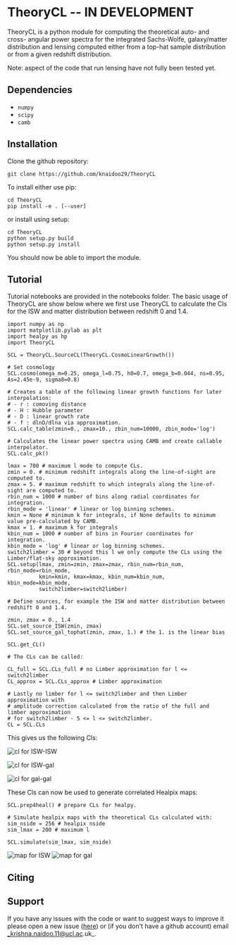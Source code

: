 # TheoryCL -- IN DEVELOPMENT

TheoryCL is a python module for computing the theoretical auto- and cross- angular power spectra for the integrated Sachs-Wolfe, galaxy/matter distribution and lensing computed either from a top-hat sample distribution or from a given redshift distribution.

Note: aspect of the code that run lensing have not fully been tested yet.

## Dependencies

* `numpy`
* `scipy`
* `camb`

## Installation

Clone the github repository:

```
git clone https://github.com/knaidoo29/TheoryCL
```

To install either use pip:

```
cd TheoryCL
pip install -e . [--user]
```

or install using setup:

```
cd TheoryCL
python setup.py build
python setup.py install
```

You should now be able to import the module.

## Tutorial

Tutorial notebooks are provided in the notebooks folder. The basic usage of TheoryCL are show below where we first use TheoryCL to calculate the Cls for the ISW and matter distribution between redshift 0 and 1.4.

```
import numpy as np
import matplotlib.pylab as plt
import healpy as hp
import TheoryCL

SCL = TheoryCL.SourceCL(TheoryCL.CosmoLinearGrowth())

# Set cosmology
SCL.cosmo(omega_m=0.25, omega_l=0.75, h0=0.7, omega_b=0.044, ns=0.95, As=2.45e-9, sigma8=0.8)

# Creates a table of the following linear growth functions for later interpolation:
# - r : comoving distance
# - H : Hubble parameter
# - D : linear growth rate
# - f : dlnD/dlna via approximation.
SCL.calc_table(zmin=0., zmax=10., zbin_num=10000, zbin_mode='log')

# Calculates the linear power spectra using CAMB and create callable interpolator.
SCL.calc_pk()

lmax = 700 # maximum l mode to compute CLs.
zmin = 0. # minimum redshift integrals along the line-of-sight are computed to.
zmax = 5. # maximum redshift to which integrals along the line-of-sight are computed to.
rbin_num = 1000 # number of bins along radial coordinates for integration.
rbin_mode = 'linear' # linear or log binning schemes.
kmin = None # minimum k for integrals, if None defaults to minimum value pre-calculated by CAMB.
kmax = 1. # maximum k for integrals
kbin_num = 1000 # number of bins in Fourier coordinates for integration.
kbin_mode = 'log' # linear or log binning schemes.
switch2limber = 30 # beyond this l we only compute the CLs using the Limber/flat-sky approximation.
SCL.setup(lmax, zmin=zmin, zmax=zmax, rbin_num=rbin_num, rbin_mode=rbin_mode,
          kmin=kmin, kmax=kmax, kbin_num=kbin_num, kbin_mode=kbin_mode,
          switch2limber=switch2limber)

# Define sources, for example the ISW and matter distribution between redshift 0 and 1.4.

zmin, zmax = 0., 1.4
SCL.set_source_ISW(zmin, zmax)
SCL.set_source_gal_tophat(zmin, zmax, 1.) # the 1. is the linear bias

SCL.get_CL()

# The CLs can be called:

CL_full = SCL.CLs_full # no Limber approximation for l <= switch2limber
CL_approx = SCL.CLs_approx # Limber approximation

# Lastly no limber for l <= switch2limber and then Limber approximation with
# amplitude correction calculated from the ratio of the full and limber approximation
# for switch2limber - 5 <= l <= switch2limber.
CL = SCL.CLs
```

This gives us the following Cls:

![cl for ISW-ISW](notebooks/plots/cl_ISW-ISW.png)

![cl for ISW-gal](notebooks/plots/cl_ISW-gal.png)

![cl for gal-gal](notebooks/plots/cl_gal-gal.png)

These Cls can now be used to generate correlated Healpix maps:

```
SCL.prep4heal() # prepare CLs for healpy.

# Simulate healpix maps with the theoretical CLs calculated with:
sim_nside = 256 # healpix nside
sim_lmax = 200 # maximum l

SCL.simulate(sim_lmax, sim_nside)
```

![map for ISW](notebooks/plots/maps_ISW.png)
![map for gal](notebooks/plots/maps_gal.png)

## Citing



## Support

If you have any issues with the code or want to suggest ways to improve it please open a new issue ([here](https://github.com/knaidoo29/TheoryCL/issues))
or (if you don't have a github account) email _krishna.naidoo.11@ucl.ac.uk_.
